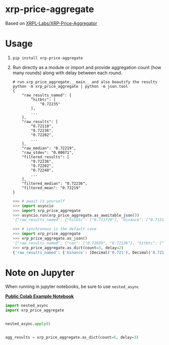 # xrp-price-aggregate

Based on [XRPL-Labs/XRP-Price-Aggregator](https://github.com/XRPL-Labs/XRP-Price-Aggregator)


# Usage

1. `pip install xrp-price-aggregate`

2. Run directly as a module or import and provide aggregation count (how many
   rounds) along with delay between each round.


       # run xrp_price_aggregate.__main__ and also beautify the results
       python -m xrp_price_aggregate | python -m json.tool
       {
           "raw_results_named": {
               "hitbtc": [
                   "0.72235"
               ],
               ...
           },
           "raw_results": [
               "0.72110",
               "0.72236",
               "0.72202",
               ...
           ],
           "raw_median": "0.72219",
           "raw_stdev": "0.00071",
           "filtered_results": [
               "0.72236",
               "0.72202",
               "0.72240",
               ...
           ],
           "filtered_median": "0.72236",
           "filtered_mean": "0.72219"
       }




    ```py
    >>> # await it yourself
    >>> import asyncio
    >>> import xrp_price_aggregate
    >>> asyncio.run(xrp_price_aggregate.as_awaitable_json())
    '{"raw_results_named": {"hitbtc": ["0.711729"], "binance": ["0.7131"], "bitrue": ["0.71292"], "bitfinex": ["0.7122"], "ftx": ["0.712675", "0.7126"], "kraken": ["0.71223"], "cex": ["0.71334", "0.7135"], "bitstamp": ["0.71328"]}, "raw_results": ["0.7131", "0.7122", "0.71328", "0.71334", "0.7135", "0.712675", "0.7126", "0.711729", "0.71223", "0.71292"], "raw_median": "0.7127975", "raw_stdev": "0.0005759840275563203497399309551", "filtered_results": ["0.71310", "0.71328", "0.71334", "0.71268", "0.71260", "0.71223", "0.71292"], "filtered_median": "0.71292", "filtered_mean": "0.71288"}'
    ```
    ```py
    >>> # synchronous is the default case
    >>> import xrp_price_aggregate
    >>> xrp_price_aggregate.as_json()
    '{"raw_results_named": {"cex": ["0.72039", "0.72136"], "hitbtc": ["0.72122"], "kraken": ["0.72132"], "bitfinex": ["0.72145"], "bitstamp": ["0.72047"], "bitrue": ["0.72122"], "binance": ["0.72150"], "ftx": ["0.72078", "0.72155"]}, "raw_results": ["0.72150", "0.72145", "0.72047", "0.72039", "0.72136", "0.72078", "0.72155", "0.72122", "0.72132", "0.72122"], "raw_median": "0.72127", "raw_stdev": "0.00043", "filtered_results": ["0.72150", "0.72145", "0.72136", "0.72155", "0.72122", "0.72132", "0.72122"], "filtered_median": "0.72136", "filtered_mean": "0.72137"}'
    >>> xrp_price_aggregate.as_dict(count=3, delay=2)
    {'raw_results_named': {'binance': [Decimal('0.721'), Decimal('0.7213'), Decimal('0.7211')], 'ftx': [Decimal('0.7208'), Decimal('0.720975'), Decimal('0.7208'), Decimal('0.720975'), Decimal('0.7208'), Decimal('0.720975')], 'bitfinex': [Decimal('0.7215'), Decimal('0.7215'), Decimal('0.72141')], 'hitbtc': [Decimal('0.720796'), Decimal('0.720796'), Decimal('0.720796')], 'bitstamp': [Decimal('0.72047'), Decimal('0.72047'), Decimal('0.72047')], 'bitrue': [Decimal('0.72081'), Decimal('0.72094'), Decimal('0.72111')], 'kraken': [Decimal('0.72132'), Decimal('0.72132'), Decimal('0.72132')], 'cex': [Decimal('0.72039'), Decimal('0.72136'), Decimal('0.72039'), Decimal('0.72136'), Decimal('0.72039'), Decimal('0.72136')]}, 'raw_results': [Decimal('0.721'), Decimal('0.7215'), Decimal('0.72047'), Decimal('0.72039'), Decimal('0.72136'), Decimal('0.7208'), Decimal('0.720975'), Decimal('0.720796'), Decimal('0.72132'), Decimal('0.72081'), Decimal('0.7213'), Decimal('0.7215'), Decimal('0.72047'), Decimal('0.72039'), Decimal('0.72136'), Decimal('0.7208'), Decimal('0.720975'), Decimal('0.720796'), Decimal('0.72132'), Decimal('0.72094'), Decimal('0.7211'), Decimal('0.72141'), Decimal('0.72047'), Decimal('0.72039'), Decimal('0.72136'), Decimal('0.7208'), Decimal('0.720975'), Decimal('0.720796'), Decimal('0.72132'), Decimal('0.72111')], 'raw_median': Decimal('0.720975'), 'raw_stdev': Decimal('0.0003566360729171225136133563969'), 'filtered_results': [Decimal('0.721'), Decimal('0.7208'), Decimal('0.720975'), Decimal('0.720796'), Decimal('0.72132'), Decimal('0.72081'), Decimal('0.7213'), Decimal('0.7208'), Decimal('0.720975'), Decimal('0.720796'), Decimal('0.72132'), Decimal('0.72094'), Decimal('0.7211'), Decimal('0.7208'), Decimal('0.720975'), Decimal('0.720796'), Decimal('0.72132'), Decimal('0.72111')], 'filtered_median': Decimal('0.720975'), 'filtered_mean': Decimal('0.7209962777777777777777777778')}
    ```

# Note on Jupyter

When running in jupyter notebooks, be sure to use `nested_async`

[**Public Colab Example Notebook**](https://colab.research.google.com/drive/1OyV4P6dMFy3kBhV7FQNBW0lwHekkwAI6)

```py
import nested_async
import xrp_price_aggregate


nested_async.apply()


agg_results = xrp_price_aggregate.as_dict(count=6, delay=3)
```
